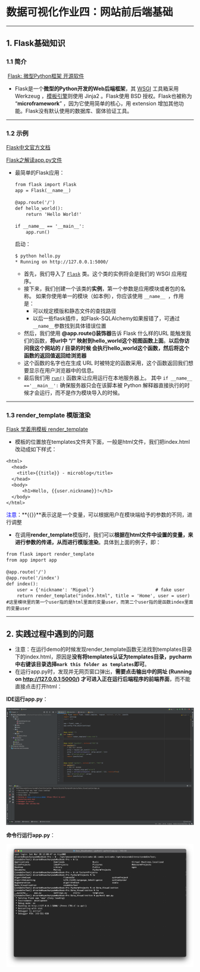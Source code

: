 # 数据可视化作业四：网站前后端基础

---------------

## 1. Flask基础知识

### 1.1 简介

​	[Flask: 微型Python框架 开源软件](https://www.oschina.net/p/flask?hmsr=aladdin1e1)

- Flask是一个**微型的Python开发的Web后端框架**，其 [WSGI](https://baike.baidu.com/item/WSGI) 工具箱采用 Werkzeug ，[模板引擎](https://baike.baidu.com/item/模板引擎/907667)则使用 Jinja2 。Flask使用 BSD 授权。Flask也被称为 “**microframework**” ，因为它使用简单的核心，用 extension 增加其他功能。Flask没有默认使用的数据库、窗体验证工具。

---------

### 1.2 示例

[Flask中文官方文档](http://docs.jinkan.org/docs/flask/quickstart.html#a-minimal-application)

[Flask之解读app.py文件](https://blog.csdn.net/weixin_44733660/article/details/103876868) 

- 最简单的Flask应用：

  ```
  from flask import Flask
  app = Flask(__name__)
  
  @app.route('/')
  def hello_world():
      return 'Hello World!'
  
  if __name__ == '__main__':
      app.run()
  ```

  启动：

  ```
  $ python hello.py
  * Running on http://127.0.0.1:5000/
  ```

  - 首先，我们导入了 [`Flask`](http://docs.jinkan.org/docs/flask/api.html#flask.Flask) 类。这个类的实例将会是我们的 WSGI 应用程序。
  - 接下来，我们创建一个该类的**实例**，第一个参数是应用模块或者包的名称。 如果你使用单一的模块（如本例），你应该使用 `__name__ `，作用是：
    - 可以规定模版和静态文件的查找路径
    - 以后一些flask插件，如Flask-SQLAlchemy如果报错了，可通过`__name__`参数找到具体错误位置
  - 然后，我们使用 **@app.route()装饰器**告诉 Flask 什么样的URL 能触发我们的函数，**将url中 “/” 映射到hello_world这个视图函数上面**。**以后你访问我这个网站的 / 目录的时候 会执行hello_world这个函数，然后将这个函数的返回值返回给浏览器**
  - 这个函数的名字也在生成 URL 时被特定的函数采用，这个函数返回我们想要显示在用户浏览器中的信息。
  - 最后我们用 [`run()`](http://docs.jinkan.org/docs/flask/api.html#flask.Flask.run) 函数来让应用运行在本地服务器上。 其中 `if __name__ =='__main__':` 确保服务器只会在该脚本被 Python 解释器直接执行的时候才会运行，而不是作为模块导入的时候。

-----

### 1.3 render_template 模版渲染

[Flask 学着用模板 render_template](https://blog.csdn.net/yy19890521/article/details/81034765) 

- 模板的位置放在templates文件夹下面，一般是html文件，我们把index.html改动成如下样式：

```
<html>
  <head>
    <title>{{title}} - microblog</title>
  </head>
  <body>
      <h1>Hello, {{user.nickname}}!</h1>
  </body>
</html>
```

​	<font color=blue>注意</font>：**{{}}**表示这是一个变量，可以根据用户在模块端给予的参数的不同，进行调整

- 在调用**render_template**模版时，我们可以**根据在html文件中设置的变量，来进行参数的传递，从而进行模版渲染**。具体到上面的例子，即：

```
from flask import render_template
from app import app

@app.route('/')
@app.route('/index')
def index():
    user = {'nickname': 'Miguel'} 						# fake user
    return render_template("index.html", title = 'Home', user = user)     											#这里模块里的第一个user指的是html里面的变量user，而第二个user指的是函数index里面的变量user
```



-------



## 2. 实践过程中遇到的问题

- 注意：在运行demo的时候发现render_template函数无法找到templates目录下的index.html，原因是**没有将templates认证为templates目录，pycharm中右键该目录选择`mark this folder as templates`即可**。
- 在运行app.py时，发现并无网页窗口弹出，**需要点击输出中的网址 (Running on http://127.0.0.1:5000/) 才可进入正在运行后端程序的前端界面**，而不能直接点击打开html：

**IDE运行app.py**：

<img src="./pic/截屏2021-03-20 下午12.07.21.png" alt="avatar" style="zoom:67%;" />

**命令行运行app.py**：

<img src="./pic/WechatIMG18.jpeg" alt="avatar " style="zoom:67%;" />